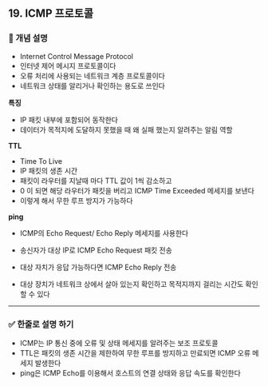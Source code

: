 ## 19. ICMP 프로토콜

### 🧠 개념 설명
- Internet Control Message Protocol
- 인터넷 제어 메시지 프로토콜이다
- 오류 처리에 사용되는 네트워크 계층 프로토콜이다
- 네트워크 상태를 알리거나 확인하는 용도로 쓰인다

**특징**
- IP 패킷 내부에 포함되어 동작한다
- 데이터가 목적지에 도달하지 못했을 때 왜 실패 했는지 알려주는 알림 역할

**TTL**
- Time To Live
- IP 패킷의 생존 시간
- 패킷이 라우터를 지날때 마다 TTL 값이 1씩 감소하고
- 0 이 되면 해당 라우터가 패킷을 버리고 ICMP Time Exceeded 메세지를 보낸다
- 이렇게 해서 무한 루프 방지가 가능하다


**ping**
- ICMP의 Echo Request/ Echo Reply 메세지를 사용한다
- 송신자가 대상 IP로 ICMP Echo Request 패킷 전송
- 대상 자치가 응답 가능하다면 ICMP Echo Reply 전송

- 대상 장치가 네트워크 상에서 살아 있는지 확인하고 목적지까지 걸리는 시간도 확인할 수 있다


---
### ✅ 한줄로 설명 하기
- ICMP는 IP 통신 중에 오류 및 상태 메세지를 알려주는 보조 프로토콜
- TTL은 패킷의 생존 시간을 제한하여 무한 루프를 방지하고 만료되면 ICMP 오류 메세지 발생한다
- ping은 ICMP Echo를 이용해서 호스트의 연결 상태와 응답 속도를 확인한다 
